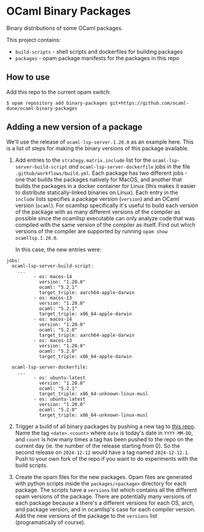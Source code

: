 # OCaml Binary Packages

Binary distributions of some OCaml packages.

This project contains:
 - `build-scripts` - shell scripts and dockerfiles for building packages
 - `packages` - opam package manifests for the packages in this repo

## How to use

Add this repo to the current opam switch:
```
$ opam repository add binary-packages git+https://github.com/ocaml-dune/ocaml-binary-packages
```

## Adding a new version of a package

We'll use the release of `ocaml-lsp-server.1.20.0` as an example here. This is
a list of steps for making the binary versions of this package available.

1. Add entries to the `strategy.matrix.include` list for the
   `ocaml-lsp-server-build-script` _and_ `ocaml-lsp-server-dockerfile` jobs in
   the file `.github/workflows/build.yml`. Each package has two different jobs -
   one that builds the packages natively for MacOS, and another that builds the
   packages in a docker container for Linux (this makes it easier to distribute
   statically-linked binaries on Linux). Each entry in the `include` lists
   specifies a package version (`version`) and an OCaml version (`ocaml`). For
   ocamllsp specifically it's useful to build each version of the package with
   as many different versions of the compiler as possible since the ocamllsp
   executable can only analyze code that was compiled with the same version of
   the compiler as itself. Find out which versions of the compiler are
   supported by running `opam show ocamllsp.1.20.0`.

   In this case, the new entries were:
```
jobs:
  ocaml-lsp-server-build-script:
    ...
          - os: macos-14
            version: "1.20.0"
            ocaml: "5.2.1"
            target_triple: aarch64-apple-darwin
          - os: macos-13
            version: "1.20.0"
            ocaml: "5.2.1"
            target_triple: x86_64-apple-darwin
          - os: macos-14
            version: "1.20.0"
            ocaml: "5.2.0"
            target_triple: aarch64-apple-darwin
          - os: macos-13
            version: "1.20.0"
            ocaml: "5.2.0"
            target_triple: x86_64-apple-darwin

  ocaml-lsp-server-dockerfile:
    ...
          - os: ubuntu-latest
            version: "1.20.0"
            ocaml: "5.2.1"
            target_triple: x86_64-unknown-linux-musl
          - os: ubuntu-latest
            version: "1.20.0"
            ocaml: "5.2.0"
            target_triple: x86_64-unknown-linux-musl
```

2. Trigger a build of all binary packages by pushing a new tag to [this repo](https://github.com/ocaml-dune/ocaml-binary-packages).
   Name the tag `<date>.<count>` where `date` is today's date in `YYYY-MM-DD`,
   and `count` is how many times a tag has been pushed to the repo on the
   current day (ie. the number of the release starting from 0). So the second
   release on `2024-12-12` would have a tag named `2024-12-12.1`. Push to your
   own fork of the repo if you want to do experiments with the build scripts.

3. Create the opam files for the new packages. Opam files are generated with
   python scripts inside the `packages/<package>` directory for each package.
   The scripts have a `versions` list which contains all the different opam
   versions of the package. There are potentially many versions of each package
   because a there's a different versions for each OS, arch, and package
   version, and in ocamllsp's case for each compiler version. Add the new
   versions of the package to the `versions` list (programatically of course).
